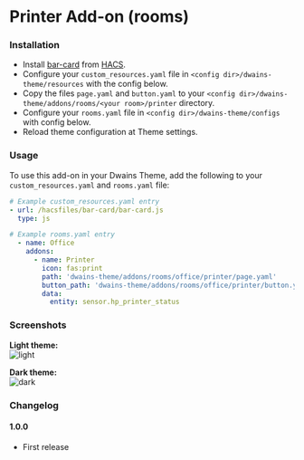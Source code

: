 # Printer Add-on (rooms)


### Installation
- Install [bar-card](https://github.com/custom-cards/bar-card) from [HACS](https://hacs.xyz).
- Configure your `custom_resources.yaml` file in `<config dir>/dwains-theme/resources` with the config below.
- Copy the files `page.yaml` and `button.yaml` to your `<config dir>/dwains-theme/addons/rooms/<your room>/printer` directory.
- Configure your `rooms.yaml` file in `<config dir>/dwains-theme/configs` with config below.
- Reload theme configuration at Theme settings.


### Usage
To use this add-on in your Dwains Theme, add the following to your `custom_resources.yaml` and `rooms.yaml` file:
```yaml
# Example custom_resources.yaml entry
- url: /hacsfiles/bar-card/bar-card.js
  type: js
```

```yaml
# Example rooms.yaml entry
  - name: Office
    addons:
      - name: Printer
        icon: fas:print
        path: 'dwains-theme/addons/rooms/office/printer/page.yaml'
        button_path: 'dwains-theme/addons/rooms/office/printer/button.yaml'
        data:
          entity: sensor.hp_printer_status
```

### Screenshots
**Light theme:**<br>
![light](https://github.com/Klumpke/dwains-theme-addons/blob/master/rooms/printer/.github/screenshots/light.png "Light")

**Dark theme:**<br>
![dark](https://github.com/Klumpke/dwains-theme-addons/blob/master/rooms/printer/.github/screenshots/dark.png "Dark")


### Changelog
#### 1.0.0
- First release